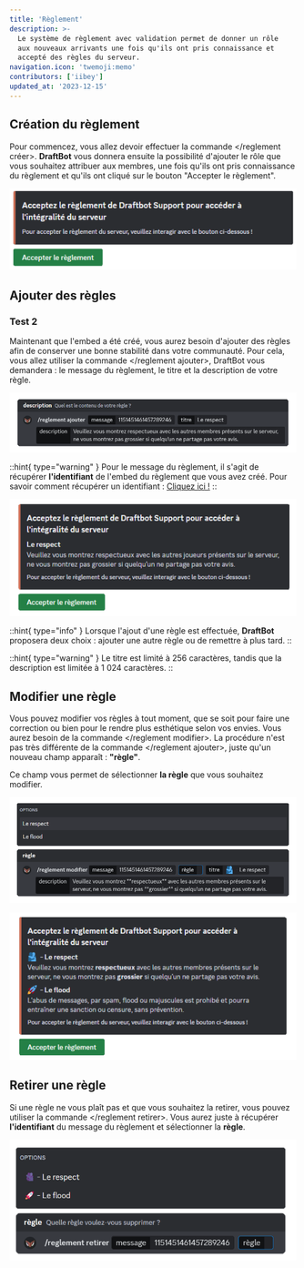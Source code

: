 ```yaml
---
title: 'Règlement'
description: >-
  Le système de règlement avec validation permet de donner un rôle
  aux nouveaux arrivants une fois qu'ils ont pris connaissance et
  accepté des règles du serveur.
navigation.icon: 'twemoji:memo'
contributors: ['iibey']
updated_at: '2023-12-15'
---
```


## Création du règlement

Pour commencez, vous allez devoir effectuer la commande </reglement créer>. **DraftBot** vous donnera ensuite la possibilité d'ajouter le rôle que vous souhaitez attribuer aux membres, une fois qu'ils ont pris connaissance du règlement et qu'ils ont cliqué sur le bouton "Accepter le règlement".

![Résultat de la commande /reglement créer](../assets/rules/rules-create.png)

## Ajouter des règles
### Test 2

Maintenant que l'embed a été créé, vous aurez besoin d'ajouter des règles afin de conserver une bonne stabilité dans votre communauté. Pour cela, vous allez utiliser la commande </reglement ajouter>, DraftBot vous demandera : le message du règlement, le titre et la description de votre règle.

![Aperçu de la commande /reglement créer](../assets/rules/rules-add-1.png)

::hint{ type="warning" }
Pour le message du règlement, il s'agit de récupérer **l'identifiant** de l'embed du règlement que vous avez créé.
Pour savoir comment récupérer un identifiant : [Cliquez ici !](/docs/autres/recuperer-un-identifiant#identifiant-dun-message)
::

![Résultat d'ajout d'une règle](../assets/rules/rules-add-2.png)

::hint{ type="info" }
Lorsque l'ajout d'une règle est effectuée, **DraftBot** proposera deux choix : ajouter une autre règle ou de remettre à plus tard.
::

::hint{ type="warning" }
Le titre est limité à 256 caractères, tandis que la description est limitée à 1 024 caractères.
::

## Modifier une règle

Vous pouvez modifier vos règles à tout moment, que se soit pour faire une correction ou bien pour le rendre plus esthétique selon vos envies. Vous aurez besoin de la commande </reglement modifier>. La procédure n'est pas très différente de la commande </reglement ajouter>, juste qu'un nouveau champ apparaît : **"règle"**.

Ce champ vous permet de sélectionner **la règle** que vous souhaitez modifier.

![Aperçu de la commande /reglement modifier](../assets/rules/rules-modify.png)

![Résultat de la modification d'une règle](../assets/rules/rules-modify-2.png)

## Retirer une règle

Si une règle ne vous plaît pas et que vous souhaitez la retirer, vous pouvez utiliser la commande </reglement retirer>. Vous aurez juste à récupérer **l'identifiant** du message du règlement et sélectionner la **règle**.

![Aperçu de la commande /reglement retirer](../assets/rules/rules-remove.png)
